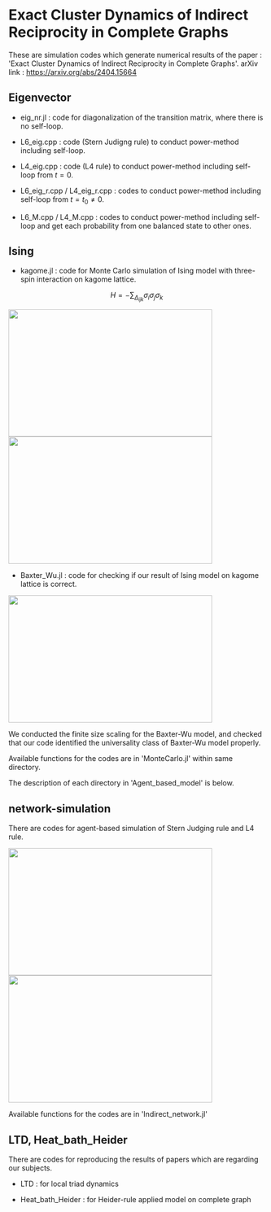 # Exact Cluster Dynamics of Indirect Reciprocity in Complete Graphs

These are simulation codes which generate numerical results of the paper : 'Exact Cluster Dynamics of Indirect Reciprocity in Complete Graphs'.
arXiv link : https://arxiv.org/abs/2404.15664

## Eigenvector

* eig_nr.jl : code for diagonalization of the transition matrix, where there is no self-loop.

* L6_eig.cpp : code (Stern Judigng rule) to conduct power-method including self-loop.

* L4_eig.cpp :  code (L4 rule) to conduct power-method including self-loop from $t=0$.

* L6_eig_r.cpp / L4_eig_r.cpp : codes to conduct power-method including self-loop from $t=t_0 \ne 0$.

* L6_M.cpp / L4_M.cpp : codes to conduct power-method including self-loop and get each probability from one balanced state to other ones.

## Ising

* kagome.jl : code for Monte Carlo simulation of Ising model with three-spin interaction on kagome lattice.

$$
H=-\sum_{\Delta_{ijk}} \sigma_i \sigma_j \sigma_k
$$

<img src="https://github.com/BOS-Bae/Balance-indirect-reciprocity/blob/main/fig/kagome_m.png" width="400" height="250"/>

<img src="https://github.com/BOS-Bae/Balance-indirect-reciprocity/blob/main/fig/kagome_E.png" width="400" height="250"/>


* Baxter_Wu.jl : code for checking if our result of Ising model on kagome lattice is correct.

<img src="https://github.com/BOS-Bae/Balance-indirect-reciprocity/blob/main/fig/Baxter_Wu.png" width="400" height="250"/>

We conducted the finite size scaling for the Baxter-Wu model, and checked that our code identified the universality class of Baxter-Wu model properly.

Available functions for the codes are in 'MonteCarlo.jl' within same directory.


The description of each directory in 'Agent_based_model' is below.

## network-simulation

There are codes for agent-based simulation of Stern Judging rule and L4 rule.

<img src="https://github.com/BOS-Bae/Balance-indirect-reciprocity/blob/main/fig/L6_fixation.png" width="400" height="250"/>

<img src="https://github.com/BOS-Bae/Balance-indirect-reciprocity/blob/main/fig/L4_fixation.png" width="400" height="250"/>

Available functions for the codes are in 'Indirect_network.jl'

## LTD, Heat_bath_Heider

There are codes for reproducing the results of papers which are regarding our subjects.

* LTD : for local triad dynamics

* Heat_bath_Heider : for Heider-rule applied model on complete graph
